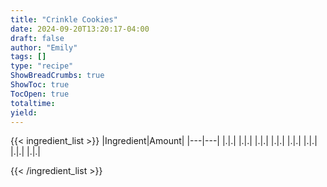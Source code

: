 ```yaml
---
title: "Crinkle Cookies"
date: 2024-09-20T13:20:17-04:00
draft: false
author: "Emily"
tags: []
type: "recipe"
ShowBreadCrumbs: true
ShowToc: true
TocOpen: true
totaltime:
yield:
---
```


{{< ingredient_list >}}
|Ingredient|Amount|
|---|---|
|.|.|
|.|.|
|.|.|
|.|.|
|.|.|
|.|.|
|.|.|
|.|.|

{{< /ingredient_list >}}